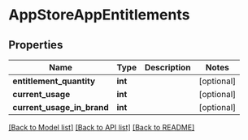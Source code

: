 # AppStoreAppEntitlements

## Properties
Name | Type | Description | Notes
------------ | ------------- | ------------- | -------------
**entitlement_quantity** | **int** |  | [optional] 
**current_usage** | **int** |  | [optional] 
**current_usage_in_brand** | **int** |  | [optional] 

[[Back to Model list]](../README.md#documentation-for-models) [[Back to API list]](../README.md#documentation-for-api-endpoints) [[Back to README]](../README.md)


